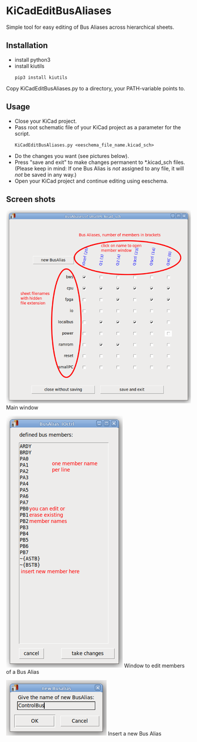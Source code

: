 # KiCadEditBusAliases
Simple tool for easy editing of Bus Aliases across hierarchical sheets.

## Installation
* install python3
* install kiutils
  ```
  pip3 install kiutils
  ```
Copy KiCadEditBusAliases.py to a directory, your PATH-variable points to.

## Usage
* Close your KiCad project.
* Pass root schematic file of your KiCad project as a parameter for the script.
  ```
  KiCadEditBusAliases.py <eeschema_file_name.kicad_sch>
  ```
* Do the changes you want (see pictures below).
* Press "save and exit" to make changes permanent to *.kicad_sch files.
  (Please keep in mind: If one Bus Alias is _not_ assigned to any file, it will _not_ be saved in any way.)
* Open your KiCad project and continue editing using eeschema.

## Screen shots
![Main window](KicadEditBusAliases_Main_edited.png) Main window

![Window to edit members of a Bus Alias](KicadEditBusAliases_Members_edit.png) Window to edit members of a Bus Alias

![Insert a new Bus Alias](KicadEditBusAliases_NewBus.png) Insert a new Bus Alias


